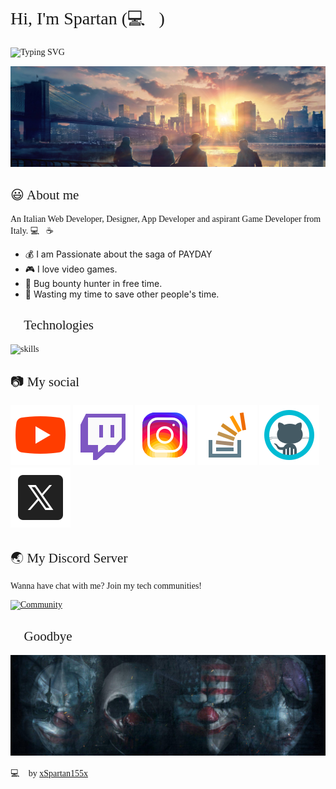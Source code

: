 <style>h1,h2,h3,h4,h5,h6,p {
font-family: 'JetBrains Mono';
src: url('./assets/fonts/JetBrainsMono-Regular.ttf');
font-weight: normal;
font-style: normal;
}
</style>
# Hi, I'm Spartan (💻💖)

![Typing SVG](https://readme-typing-svg.herokuapp.com?font=comfortaa&color=016EEA&size=24&width=500&lines=Frontend+Developer;App+Developer;Designer+in+free+time)

![](./assets/img/header.jpg)

## 😃 About me

An Italian Web Developer, Designer, App Developer and aspirant Game Developer from Italy. 💻💖☕

- 💰 I am Passionate about the saga of PAYDAY
- 🎮 I love video games.
- 🔏 Bug bounty hunter in free time.
- 🎯 Wasting my time to save other people's time.

## 🔧 Technologies

![skills](https://skillicons.dev/icons?i=html,css,js,php,bootstrap,wordpress,nodejs,npm,mysql,py,c,cpp,java,lua,discord,bots,discordjs,unity,github,gitlab,git,vscode,figma,ps,pr,ae,gmail,linux,ubuntu,kali,windows&theme=light)

## 📷 My social

[![](./assets/social/youtube.svg)](https://www.youtube.com/@xSpartan155x) [![](./assets/social/twitch.svg)](https://www.twitch.tv/xspartan155xlive) [![](./assets/social/instagram.svg)](https://www.instagram.com/xspartan155x/) [![](./assets/social/stack-overflow.svg)](https://stackoverflow.com/users/27729442/spartan) [![](./assets/social/github.svg)](https://github.com/xSpartan155x) [![](./assets/social/twitterx.svg)](https://x.com/xSpartan155x)

## 🌏 My Discord Server

Wanna have chat with me? Join my tech communities!

[![Community](https://discordapp.com/api/guilds/1130271410149937182/widget.png?style=banner2)](https://discord.gg/HW3HYUjaRw)

## 👋 Goodbye

![](./assets/img/footer.jpg)

💻💖 by [xSpartan155x](https://github.com/xSpartan155x)
